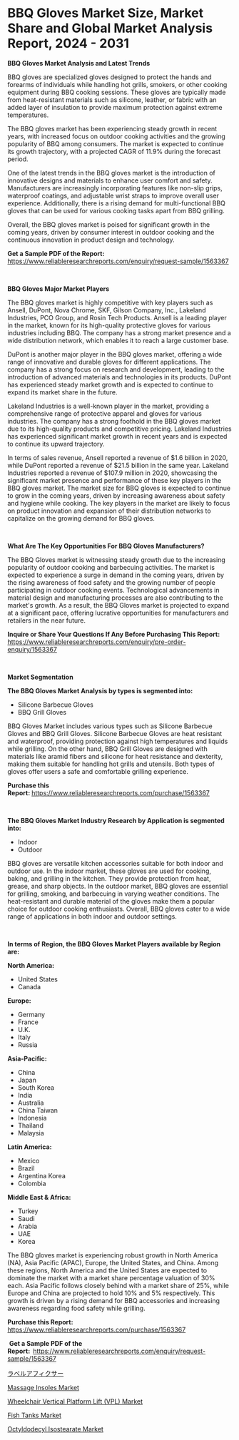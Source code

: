 <p><h1>BBQ Gloves Market Size, Market Share and Global Market Analysis Report, 2024 - 2031</h1></p><p><strong>BBQ Gloves Market Analysis and Latest Trends</strong></p>
<p><p>BBQ gloves are specialized gloves designed to protect the hands and forearms of individuals while handling hot grills, smokers, or other cooking equipment during BBQ cooking sessions. These gloves are typically made from heat-resistant materials such as silicone, leather, or fabric with an added layer of insulation to provide maximum protection against extreme temperatures.</p><p>The BBQ gloves market has been experiencing steady growth in recent years, with increased focus on outdoor cooking activities and the growing popularity of BBQ among consumers. The market is expected to continue its growth trajectory, with a projected CAGR of 11.9% during the forecast period.</p><p>One of the latest trends in the BBQ gloves market is the introduction of innovative designs and materials to enhance user comfort and safety. Manufacturers are increasingly incorporating features like non-slip grips, waterproof coatings, and adjustable wrist straps to improve overall user experience. Additionally, there is a rising demand for multi-functional BBQ gloves that can be used for various cooking tasks apart from BBQ grilling.</p><p>Overall, the BBQ gloves market is poised for significant growth in the coming years, driven by consumer interest in outdoor cooking and the continuous innovation in product design and technology.</p></p>
<p><strong>Get a Sample PDF of the Report:&nbsp;</strong> <a href="https://www.reliableresearchreports.com/enquiry/request-sample/1563367">https://www.reliableresearchreports.com/enquiry/request-sample/1563367</a></p>
<p>&nbsp;</p>
<p><strong>BBQ Gloves Major Market Players</strong></p>
<p><p>The BBQ gloves market is highly competitive with key players such as Ansell, DuPont, Nova Chrome, SKF, Gilson Company, Inc., Lakeland Industries, PCO Group, and Rosin Tech Products. Ansell is a leading player in the market, known for its high-quality protective gloves for various industries including BBQ. The company has a strong market presence and a wide distribution network, which enables it to reach a large customer base.</p><p>DuPont is another major player in the BBQ gloves market, offering a wide range of innovative and durable gloves for different applications. The company has a strong focus on research and development, leading to the introduction of advanced materials and technologies in its products. DuPont has experienced steady market growth and is expected to continue to expand its market share in the future.</p><p>Lakeland Industries is a well-known player in the market, providing a comprehensive range of protective apparel and gloves for various industries. The company has a strong foothold in the BBQ gloves market due to its high-quality products and competitive pricing. Lakeland Industries has experienced significant market growth in recent years and is expected to continue its upward trajectory.</p><p>In terms of sales revenue, Ansell reported a revenue of $1.6 billion in 2020, while DuPont reported a revenue of $21.5 billion in the same year. Lakeland Industries reported a revenue of $107.9 million in 2020, showcasing the significant market presence and performance of these key players in the BBQ gloves market. The market size for BBQ gloves is expected to continue to grow in the coming years, driven by increasing awareness about safety and hygiene while cooking. The key players in the market are likely to focus on product innovation and expansion of their distribution networks to capitalize on the growing demand for BBQ gloves.</p></p>
<p>&nbsp;</p>
<p><strong>What Are The Key Opportunities For BBQ Gloves Manufacturers?</strong></p>
<p><p>The BBQ Gloves market is witnessing steady growth due to the increasing popularity of outdoor cooking and barbecuing activities. The market is expected to experience a surge in demand in the coming years, driven by the rising awareness of food safety and the growing number of people participating in outdoor cooking events. Technological advancements in material design and manufacturing processes are also contributing to the market's growth. As a result, the BBQ Gloves market is projected to expand at a significant pace, offering lucrative opportunities for manufacturers and retailers in the near future.</p></p>
<p><strong>Inquire or Share Your Questions If Any Before Purchasing This Report:</strong> <a href="https://www.reliableresearchreports.com/enquiry/pre-order-enquiry/1563367">https://www.reliableresearchreports.com/enquiry/pre-order-enquiry/1563367</a></p>
<p>&nbsp;</p>
<p><strong>Market Segmentation</strong></p>
<p><strong>The BBQ Gloves Market Analysis by types is segmented into:</strong></p>
<p><ul><li>Silicone Barbecue Gloves</li><li>BBQ Grill Gloves</li></ul></p>
<p><p>BBQ Gloves Market includes various types such as Silicone Barbecue Gloves and BBQ Grill Gloves. Silicone Barbecue Gloves are heat resistant and waterproof, providing protection against high temperatures and liquids while grilling. On the other hand, BBQ Grill Gloves are designed with materials like aramid fibers and silicone for heat resistance and dexterity, making them suitable for handling hot grills and utensils. Both types of gloves offer users a safe and comfortable grilling experience.</p></p>
<p><strong>Purchase this Report:&nbsp;</strong><a href="https://www.reliableresearchreports.com/purchase/1563367">https://www.reliableresearchreports.com/purchase/1563367</a></p>
<p>&nbsp;</p>
<p><strong>The BBQ Gloves Market Industry Research by Application is segmented into:</strong></p>
<p><ul><li>Indoor</li><li>Outdoor</li></ul></p>
<p><p>BBQ gloves are versatile kitchen accessories suitable for both indoor and outdoor use. In the indoor market, these gloves are used for cooking, baking, and grilling in the kitchen. They provide protection from heat, grease, and sharp objects. In the outdoor market, BBQ gloves are essential for grilling, smoking, and barbecuing in varying weather conditions. The heat-resistant and durable material of the gloves make them a popular choice for outdoor cooking enthusiasts. Overall, BBQ gloves cater to a wide range of applications in both indoor and outdoor settings.</p></p>
<p>&nbsp;</p>
<p><strong>In terms of Region, the BBQ Gloves Market Players available by Region are:</strong></p>
<p>
    <p> <strong> North America: </strong>
        <ul>
            <li>United States</li>
            <li>Canada</li>
        </ul>
        </p> 
    <p> <strong> Europe: </strong>
        <ul>
            <li>Germany</li>
            <li>France</li>
            <li>U.K.</li>
            <li>Italy</li>
            <li>Russia</li>
        </ul>
        </p> 
    <p> <strong> Asia-Pacific: </strong>
        <ul>
            <li>China</li>
            <li>Japan</li>
            <li>South Korea</li>
            <li>India</li>
            <li>Australia</li>
            <li>China Taiwan</li>
            <li>Indonesia</li>
            <li>Thailand</li>
            <li>Malaysia</li>
        </ul>
        </p> 
    <p> <strong> Latin America: </strong>
        <ul>
            <li>Mexico</li>
            <li>Brazil</li>
            <li>Argentina Korea</li>
            <li>Colombia</li>
        </ul>
        </p> 
    <p> <strong> Middle East & Africa: </strong>
        <ul>
            <li>Turkey</li>
            <li>Saudi</li>
            <li>Arabia</li>
            <li>UAE</li>
            <li>Korea</li>
        </ul>
    </p>
    </p>
<p><p>The BBQ gloves market is experiencing robust growth in North America (NA), Asia Pacific (APAC), Europe, the United States, and China. Among these regions, North America and the United States are expected to dominate the market with a market share percentage valuation of 30% each. Asia Pacific follows closely behind with a market share of 25%, while Europe and China are projected to hold 10% and 5% respectively. This growth is driven by a rising demand for BBQ accessories and increasing awareness regarding food safety while grilling.</p></p>
<p><strong>Purchase this Report: </strong><a href="https://www.reliableresearchreports.com/purchase/1563367">https://www.reliableresearchreports.com/purchase/1563367</a></p>
<p>&nbsp;<strong>Get a Sample PDF of the Report:&nbsp;&nbsp;</strong><a href="https://www.reliableresearchreports.com/enquiry/request-sample/1563367">https://www.reliableresearchreports.com/enquiry/request-sample/1563367</a></p>
<p><strong></strong></p>
<p><p><a href="https://github.com/EstaSprer20231/Market-Research-Report-List-1/blob/main/85485795765.md">ラベルアフィクサー</a></p><p><a href="https://github.com/Angelnienowdseej3e45z3p8c/Market-Research-Report-List-1/blob/main/massage-insoles-market.md">Massage Insoles Market</a></p><p><a href="https://issuu.com/reportprime-2/docs/wheelchair-vertical-platform-lift-vpl-market-size-">Wheelchair Vertical Platform Lift (VPL) Market</a></p><p><a href="https://github.com/brentleyjimmiealvaradoz4l1rea/Market-Research-Report-List-1/blob/main/fish-tanks-market.md">Fish Tanks Market</a></p><p><a href="https://issuu.com/reportprime-2/docs/octyldodecyl-isostearate-market-size-2030.pptx">Octyldodecyl Isostearate Market</a></p></p>